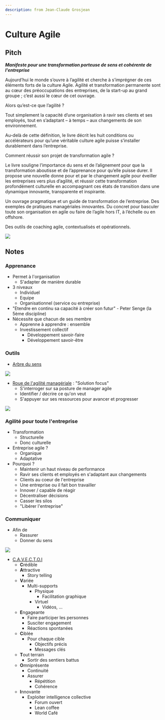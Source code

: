 ```yaml
---
description: from Jean-Claude Grosjean
---
```


# Culture Agile

## Pitch

_**Manifeste pour une transformation porteuse de sens et cohérente de l'entreprise**_

Aujourd’hui le monde s’ouvre à l’agilité et cherche à s’imprégner de ces éléments forts de la culture Agile. Agilité et transformation permanente sont au cœur des préoccupations des entreprises, de la start-up au grand groupe ; c’est aussi le cœur de cet ouvrage. 

Alors qu’est-ce que l’agilité ? 

Tout simplement la capacité d’une organisation à ravir ses clients et ses employés, tout en s’adaptant – à temps – aux changements de son environnement. 

Au-delà de cette définition, le livre décrit les huit conditions ou accélérateurs pour qu’une véritable culture agile puisse s’installer durablement dans l’entreprise. 

Comment réussir son projet de transformation agile ? 

Le livre souligne l’importance du sens et de l’alignement pour que la transformation aboutisse et de l’apprenance pour qu’elle puisse durer. Il propose une nouvelle donne pour et par le changement agile pour éveiller les entreprises vers plus d’agilité, et réussir cette transformation profondément culturelle en accompagnant ces états de transition dans une dynamique innovante, transparente et inspirante. 

Un ouvrage pragmatique et un guide de transformation de l’entreprise. Des exemples de pratiques managériales innovantes. Du concret pour basculer toute son organisation en agile ou faire de l’agile hors IT, à l’échelle ou en offshore. 

Des outils de coaching agile, contextualisés et opérationnels.

![](../../../.gitbook/assets/image%20%28271%29.png)

## Notes

### Apprenance

* Permet à l'organisation 
  * S'adapter de manière durable 
* 3 niveaux
  * Individuel 
  * Equipe 
  * Organisationnel \(service ou entreprise\) 
* "Etendre en continu sa capacité à créer son futur" - Peter Senge \(la 5ème discipline\)
* Nécessite que chacun de ses membre 
  * Apprenne à apprendre : ensemble 
  * Investissement collectif 
    * Développement savoir-faire 
    * Développement savoir-être

### Outils 

* [Arbre du sens](http://www.qualitystreet.fr/2018/11/06/larbre-du-sens/)

![](../../../.gitbook/assets/image%20%28273%29.png)

* [Roue de l'agilité managériale](http://www.qualitystreet.fr/2018/02/28/agilite-manageriale-coaching-de-managers/) : "Solution focus"
  * S'interroger sur sa posture de manager agile
  * Identifier / décrire ce qu'on veut
  * S'appuyer sur ses ressources pour avancer et progresser

![](../../../.gitbook/assets/image%20%28256%29.png)

### Agilité pour toute l'entreprise

* Transformation
  * Structurelle
  * Donc culturelle 
* Entreprise agile ?
  * Organique
  * Adaptative
* Pourquoi ? 
  * Maintenir un haut niveau de performance 
  * Ravir ses clients et employés en s'adaptant aux changements
  * Clients au coeur de l'entreprise
  * Une entreprise ou il fait bon travailler 
  * Innover / capable de réagir 
  * Décentraliser décisions 
  * Casser les silos 
  * "Libérer l'entreprise"

### Communiquer 

* Afin de 
  * Rassurer 
  * Donner du sens

![](../../../.gitbook/assets/image%20%28246%29.png)

* [C.A.V.E.C.T.O.I ](http://www.qualitystreet.fr/2017/11/09/transformation-agile/)
  * **C**rédible 
  * **A**ttractive 
    * Story telling 
  * **V**ariée
    * Multi-supports
      * Physique 
        * Facilitation graphique 
      * Virtuel 
        * Vidéos, ... 
  * **E**ngageante
    * Faire participer les personnes
    * Susciter engagement 
    * Réactions spontanées 
  * **C**iblée 
    * Pour chaque cible 
      * Objectifs précis 
      * Messages clés
  * **T**out terrain 
    * Sortir des sentiers battus 
  * **O**mniprésente 
    * Continuité 
    * Assurer 
      * Répétition 
      * Cohérence
  * **I**nnovante
    * Exploiter intelligence collective 
      * Forum ouvert 
      * Lean coffee
      * World Café

